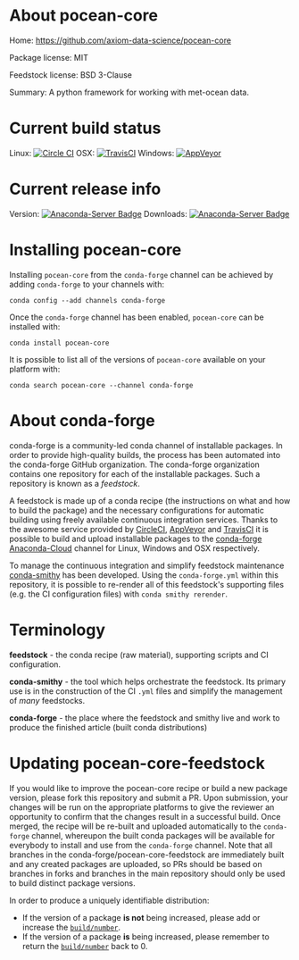 About pocean-core
=================

Home: https://github.com/axiom-data-science/pocean-core

Package license: MIT

Feedstock license: BSD 3-Clause

Summary: A python framework for working with met-ocean data.



Current build status
====================

Linux: [![Circle CI](https://circleci.com/gh/conda-forge/pocean-core-feedstock.svg?style=shield)](https://circleci.com/gh/conda-forge/pocean-core-feedstock)
OSX: [![TravisCI](https://travis-ci.org/conda-forge/pocean-core-feedstock.svg?branch=master)](https://travis-ci.org/conda-forge/pocean-core-feedstock)
Windows: [![AppVeyor](https://ci.appveyor.com/api/projects/status/github/conda-forge/pocean-core-feedstock?svg=True)](https://ci.appveyor.com/project/conda-forge/pocean-core-feedstock/branch/master)

Current release info
====================
Version: [![Anaconda-Server Badge](https://anaconda.org/conda-forge/pocean-core/badges/version.svg)](https://anaconda.org/conda-forge/pocean-core)
Downloads: [![Anaconda-Server Badge](https://anaconda.org/conda-forge/pocean-core/badges/downloads.svg)](https://anaconda.org/conda-forge/pocean-core)

Installing pocean-core
======================

Installing `pocean-core` from the `conda-forge` channel can be achieved by adding `conda-forge` to your channels with:

```
conda config --add channels conda-forge
```

Once the `conda-forge` channel has been enabled, `pocean-core` can be installed with:

```
conda install pocean-core
```

It is possible to list all of the versions of `pocean-core` available on your platform with:

```
conda search pocean-core --channel conda-forge
```


About conda-forge
=================

conda-forge is a community-led conda channel of installable packages.
In order to provide high-quality builds, the process has been automated into the
conda-forge GitHub organization. The conda-forge organization contains one repository
for each of the installable packages. Such a repository is known as a *feedstock*.

A feedstock is made up of a conda recipe (the instructions on what and how to build
the package) and the necessary configurations for automatic building using freely
available continuous integration services. Thanks to the awesome service provided by
[CircleCI](https://circleci.com/), [AppVeyor](http://www.appveyor.com/)
and [TravisCI](https://travis-ci.org/) it is possible to build and upload installable
packages to the [conda-forge](https://anaconda.org/conda-forge)
[Anaconda-Cloud](http://docs.anaconda.org/) channel for Linux, Windows and OSX respectively.

To manage the continuous integration and simplify feedstock maintenance
[conda-smithy](http://github.com/conda-forge/conda-smithy) has been developed.
Using the ``conda-forge.yml`` within this repository, it is possible to re-render all of
this feedstock's supporting files (e.g. the CI configuration files) with ``conda smithy rerender``.


Terminology
===========

**feedstock** - the conda recipe (raw material), supporting scripts and CI configuration.

**conda-smithy** - the tool which helps orchestrate the feedstock.
                   Its primary use is in the construction of the CI ``.yml`` files
                   and simplify the management of *many* feedstocks.

**conda-forge** - the place where the feedstock and smithy live and work to
                  produce the finished article (built conda distributions)


Updating pocean-core-feedstock
==============================

If you would like to improve the pocean-core recipe or build a new
package version, please fork this repository and submit a PR. Upon submission,
your changes will be run on the appropriate platforms to give the reviewer an
opportunity to confirm that the changes result in a successful build. Once
merged, the recipe will be re-built and uploaded automatically to the
`conda-forge` channel, whereupon the built conda packages will be available for
everybody to install and use from the `conda-forge` channel.
Note that all branches in the conda-forge/pocean-core-feedstock are
immediately built and any created packages are uploaded, so PRs should be based
on branches in forks and branches in the main repository should only be used to
build distinct package versions.

In order to produce a uniquely identifiable distribution:
 * If the version of a package **is not** being increased, please add or increase
   the [``build/number``](http://conda.pydata.org/docs/building/meta-yaml.html#build-number-and-string).
 * If the version of a package **is** being increased, please remember to return
   the [``build/number``](http://conda.pydata.org/docs/building/meta-yaml.html#build-number-and-string)
   back to 0.
